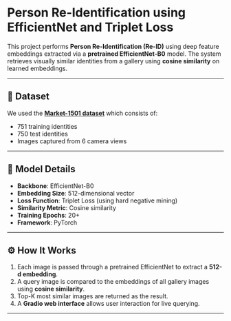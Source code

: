 # Person Re-Identification using EfficientNet and Triplet Loss

This project performs **Person Re-Identification (Re-ID)** using deep feature embeddings extracted via a **pretrained EfficientNet-B0** model. The system retrieves visually similar identities from a gallery using **cosine similarity** on learned embeddings.

---

## 📁 Dataset

We used the **[Market-1501 dataset](https://github.com/zhunzhong07/Market-1501)** which consists of:
- 751 training identities
- 750 test identities
- Images captured from 6 camera views

---

## 🧠 Model Details

- **Backbone**: EfficientNet-B0
- **Embedding Size**: 512-dimensional vector
- **Loss Function**: Triplet Loss (using hard negative mining)
- **Similarity Metric**: Cosine similarity
- **Training Epochs**: 20+
- **Framework**: PyTorch

---

## ⚙️ How It Works

1. Each image is passed through a pretrained EfficientNet to extract a **512-d embedding**.
2. A query image is compared to the embeddings of all gallery images using **cosine similarity**.
3. Top-K most similar images are returned as the result.
4. A **Gradio web interface** allows user interaction for live querying.

---
